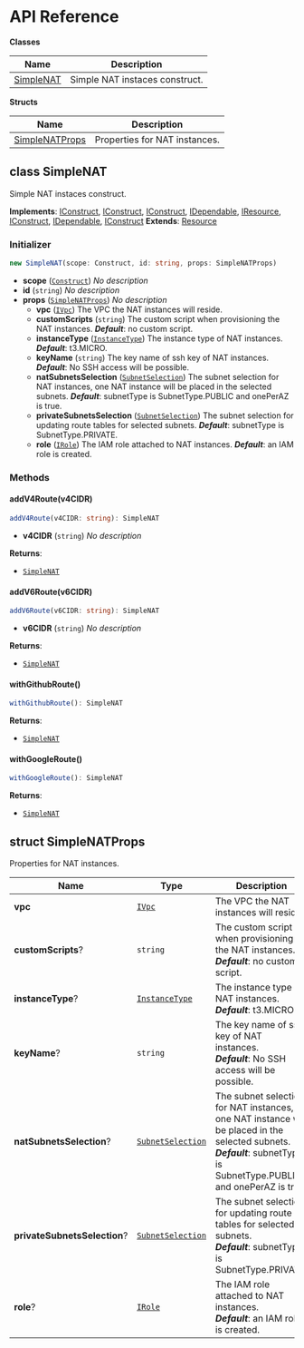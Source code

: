 # API Reference

**Classes**

Name|Description
----|-----------
[SimpleNAT](#simple-nat-construct-simplenat)|Simple NAT instaces construct.


**Structs**

Name|Description
----|-----------
[SimpleNATProps](#simple-nat-construct-simplenatprops)|Properties for NAT instances.



## class SimpleNAT  <a id="simple-nat-construct-simplenat"></a>

Simple NAT instaces construct.

__Implements__: [IConstruct](#constructs-iconstruct), [IConstruct](#aws-cdk-core-iconstruct), [IConstruct](#constructs-iconstruct), [IDependable](#aws-cdk-core-idependable), [IResource](#aws-cdk-core-iresource), [IConstruct](#constructs-iconstruct), [IDependable](#aws-cdk-core-idependable), [IConstruct](#aws-cdk-core-iconstruct)
__Extends__: [Resource](#aws-cdk-core-resource)

### Initializer




```ts
new SimpleNAT(scope: Construct, id: string, props: SimpleNATProps)
```

* **scope** (<code>[Construct](#constructs-construct)</code>)  *No description*
* **id** (<code>string</code>)  *No description*
* **props** (<code>[SimpleNATProps](#simple-nat-construct-simplenatprops)</code>)  *No description*
  * **vpc** (<code>[IVpc](#aws-cdk-aws-ec2-ivpc)</code>)  The VPC the NAT instances will reside. 
  * **customScripts** (<code>string</code>)  The custom script when provisioning the NAT instances. __*Default*__: no custom script.
  * **instanceType** (<code>[InstanceType](#aws-cdk-aws-ec2-instancetype)</code>)  The instance type of NAT instances. __*Default*__: t3.MICRO.
  * **keyName** (<code>string</code>)  The key name of ssh key of NAT instances. __*Default*__: No SSH access will be possible.
  * **natSubnetsSelection** (<code>[SubnetSelection](#aws-cdk-aws-ec2-subnetselection)</code>)  The subnet selection for NAT instances, one NAT instance will be placed in the selected subnets. __*Default*__: subnetType is SubnetType.PUBLIC and onePerAZ is true.
  * **privateSubnetsSelection** (<code>[SubnetSelection](#aws-cdk-aws-ec2-subnetselection)</code>)  The subnet selection for updating route tables for selected subnets. __*Default*__: subnetType is SubnetType.PRIVATE.
  * **role** (<code>[IRole](#aws-cdk-aws-iam-irole)</code>)  The IAM role attached to NAT instances. __*Default*__: an IAM role is created.


### Methods


#### addV4Route(v4CIDR) <a id="simple-nat-construct-simplenat-addv4route"></a>



```ts
addV4Route(v4CIDR: string): SimpleNAT
```

* **v4CIDR** (<code>string</code>)  *No description*

__Returns__:
* <code>[SimpleNAT](#simple-nat-construct-simplenat)</code>

#### addV6Route(v6CIDR) <a id="simple-nat-construct-simplenat-addv6route"></a>



```ts
addV6Route(v6CIDR: string): SimpleNAT
```

* **v6CIDR** (<code>string</code>)  *No description*

__Returns__:
* <code>[SimpleNAT](#simple-nat-construct-simplenat)</code>

#### withGithubRoute() <a id="simple-nat-construct-simplenat-withgithubroute"></a>



```ts
withGithubRoute(): SimpleNAT
```


__Returns__:
* <code>[SimpleNAT](#simple-nat-construct-simplenat)</code>

#### withGoogleRoute() <a id="simple-nat-construct-simplenat-withgoogleroute"></a>



```ts
withGoogleRoute(): SimpleNAT
```


__Returns__:
* <code>[SimpleNAT](#simple-nat-construct-simplenat)</code>



## struct SimpleNATProps  <a id="simple-nat-construct-simplenatprops"></a>


Properties for NAT instances.



Name | Type | Description 
-----|------|-------------
**vpc** | <code>[IVpc](#aws-cdk-aws-ec2-ivpc)</code> | The VPC the NAT instances will reside.
**customScripts**? | <code>string</code> | The custom script when provisioning the NAT instances.<br/>__*Default*__: no custom script.
**instanceType**? | <code>[InstanceType](#aws-cdk-aws-ec2-instancetype)</code> | The instance type of NAT instances.<br/>__*Default*__: t3.MICRO.
**keyName**? | <code>string</code> | The key name of ssh key of NAT instances.<br/>__*Default*__: No SSH access will be possible.
**natSubnetsSelection**? | <code>[SubnetSelection](#aws-cdk-aws-ec2-subnetselection)</code> | The subnet selection for NAT instances, one NAT instance will be placed in the selected subnets.<br/>__*Default*__: subnetType is SubnetType.PUBLIC and onePerAZ is true.
**privateSubnetsSelection**? | <code>[SubnetSelection](#aws-cdk-aws-ec2-subnetselection)</code> | The subnet selection for updating route tables for selected subnets.<br/>__*Default*__: subnetType is SubnetType.PRIVATE.
**role**? | <code>[IRole](#aws-cdk-aws-iam-irole)</code> | The IAM role attached to NAT instances.<br/>__*Default*__: an IAM role is created.



